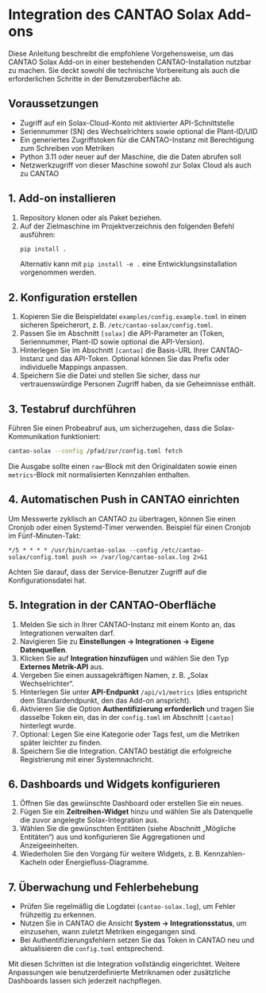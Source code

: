 # Integration des CANTAO Solax Add-ons

Diese Anleitung beschreibt die empfohlene Vorgehensweise, um das CANTAO Solax Add-on in einer bestehenden CANTAO-Installation nutzbar zu machen. Sie deckt sowohl die technische Vorbereitung als auch die erforderlichen Schritte in der Benutzeroberfläche ab.

## Voraussetzungen

- Zugriff auf ein Solax-Cloud-Konto mit aktivierter API-Schnittstelle
- Seriennummer (SN) des Wechselrichters sowie optional die Plant-ID/UID
- Ein generiertes Zugriffstoken für die CANTAO-Instanz mit Berechtigung zum Schreiben von Metriken
- Python 3.11 oder neuer auf der Maschine, die die Daten abrufen soll
- Netzwerkzugriff von dieser Maschine sowohl zur Solax Cloud als auch zu CANTAO

## 1. Add-on installieren

1. Repository klonen oder als Paket beziehen.
2. Auf der Zielmaschine im Projektverzeichnis den folgenden Befehl ausführen:
   ```bash
   pip install .
   ```
   Alternativ kann mit `pip install -e .` eine Entwicklungsinstallation vorgenommen werden.

## 2. Konfiguration erstellen

1. Kopieren Sie die Beispieldatei `examples/config.example.toml` in einen sicheren Speicherort, z. B. `/etc/cantao-solax/config.toml`.
2. Passen Sie im Abschnitt `[solax]` die API-Parameter an (Token, Seriennummer, Plant-ID sowie optional die API-Version).
3. Hinterlegen Sie im Abschnitt `[cantao]` die Basis-URL Ihrer CANTAO-Instanz und das API-Token. Optional können Sie das Prefix oder individuelle Mappings anpassen.
4. Speichern Sie die Datei und stellen Sie sicher, dass nur vertrauenswürdige Personen Zugriff haben, da sie Geheimnisse enthält.

## 3. Testabruf durchführen

Führen Sie einen Probeabruf aus, um sicherzugehen, dass die Solax-Kommunikation funktioniert:

```bash
cantao-solax --config /pfad/zur/config.toml fetch
```

Die Ausgabe sollte einen `raw`-Block mit den Originaldaten sowie einen `metrics`-Block mit normalisierten Kennzahlen enthalten.

## 4. Automatischen Push in CANTAO einrichten

Um Messwerte zyklisch an CANTAO zu übertragen, können Sie einen Cronjob oder einen Systemd-Timer verwenden. Beispiel für einen Cronjob im Fünf-Minuten-Takt:

```
*/5 * * * * /usr/bin/cantao-solax --config /etc/cantao-solax/config.toml push >> /var/log/cantao-solax.log 2>&1
```

Achten Sie darauf, dass der Service-Benutzer Zugriff auf die Konfigurationsdatei hat.

## 5. Integration in der CANTAO-Oberfläche

1. Melden Sie sich in Ihrer CANTAO-Instanz mit einem Konto an, das Integrationen verwalten darf.
2. Navigieren Sie zu **Einstellungen → Integrationen → Eigene Datenquellen**.
3. Klicken Sie auf **Integration hinzufügen** und wählen Sie den Typ **Externes Metrik-API** aus.
4. Vergeben Sie einen aussagekräftigen Namen, z. B. „Solax Wechselrichter“.
5. Hinterlegen Sie unter **API-Endpunkt** `/api/v1/metrics` (dies entspricht dem Standardendpunkt, den das Add-on anspricht).
6. Aktivieren Sie die Option **Authentifizierung erforderlich** und tragen Sie dasselbe Token ein, das in der `config.toml` im Abschnitt `[cantao]` hinterlegt wurde.
7. Optional: Legen Sie eine Kategorie oder Tags fest, um die Metriken später leichter zu finden.
8. Speichern Sie die Integration. CANTAO bestätigt die erfolgreiche Registrierung mit einer Systemnachricht.

## 6. Dashboards und Widgets konfigurieren

1. Öffnen Sie das gewünschte Dashboard oder erstellen Sie ein neues.
2. Fügen Sie ein **Zeitreihen-Widget** hinzu und wählen Sie als Datenquelle die zuvor angelegte Solax-Integration aus.
3. Wählen Sie die gewünschten Entitäten (siehe Abschnitt „Mögliche Entitäten“) aus und konfigurieren Sie Aggregationen und Anzeigeeinheiten.
4. Wiederholen Sie den Vorgang für weitere Widgets, z. B. Kennzahlen-Kacheln oder Energiefluss-Diagramme.

## 7. Überwachung und Fehlerbehebung

- Prüfen Sie regelmäßig die Logdatei (`cantao-solax.log`), um Fehler frühzeitig zu erkennen.
- Nutzen Sie in CANTAO die Ansicht **System → Integrationsstatus**, um einzusehen, wann zuletzt Metriken eingegangen sind.
- Bei Authentifizierungsfehlern setzen Sie das Token in CANTAO neu und aktualisieren die `config.toml` entsprechend.

Mit diesen Schritten ist die Integration vollständig eingerichtet. Weitere Anpassungen wie benutzerdefinierte Metriknamen oder zusätzliche Dashboards lassen sich jederzeit nachpflegen.
